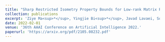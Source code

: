 ```yaml
---
title: "Sharp Restricted Isometry Property Bounds for Low-rank Matrix Recovery Problems with Corrupted Measurements"
collection: publications
excerpt: 'Ziye Ma<sup>*</sup>, Yingjie Bi<sup>*</sup>, Javad Lavaei, Somayeh Sojoudi'
date: 2022-02-01
venue: '36th AAAI Conference on Artificial Intelligence 2022.'
paperurl: 'https://arxiv.org/pdf/2105.08232.pdf'
---
```

